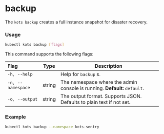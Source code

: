 # backup

The `kots backup` creates a full instance snapshot for disaster recovery.

### Usage

```bash
kubectl kots backup [flags]
```

This command supports the following flags:

| Flag              | Type   | Description                                                                     |
| :---------------- | ------ | ------------------------------------------------------------------------------- |
| `-h, --help`      |        | Help for `backup` s.                                                                 |
| `-n, --namespace` | string | The namespace where the admin console is running. **Default:** `default`.        |
| `-o, --output`    | string | The output format. Supports JSON. Defaults to plain text if not set. |

### Example

```bash
kubectl kots backup --namespace kots-sentry
```
